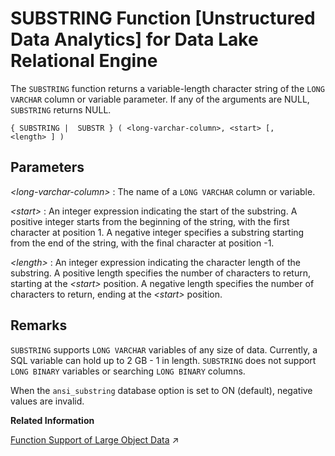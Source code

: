 <!-- loioa605797284f210158739abd33dbbc317 -->

# SUBSTRING Function \[Unstructured Data Analytics\] for Data Lake Relational Engine

The `SUBSTRING` function returns a variable-length character string of the `LONG VARCHAR` column or variable parameter. If any of the arguments are NULL, `SUBSTRING` returns NULL.



```
{ SUBSTRING |  SUBSTR } ( <long-varchar-column>, <start> [, <length> ] )
```



<a name="loioa605797284f210158739abd33dbbc317__iq_iquda_187"/>

## Parameters

 *<long-varchar-column\>*
 :   The name of a `LONG VARCHAR` column or variable.

  *<start\>*
 :   An integer expression indicating the start of the substring. A positive integer starts from the beginning of the string, with the first character at position 1. A negative integer specifies a substring starting from the end of the string, with the final character at position -1.

  *<length\>*
 :   An integer expression indicating the character length of the substring. A positive length specifies the number of characters to return, starting at the *<start\>* position. A negative length specifies the number of characters to return, ending at the *<start\>* position.

 

<a name="loioa605797284f210158739abd33dbbc317__iq_iquda_188"/>

## Remarks

`SUBSTRING` supports `LONG VARCHAR` variables of any size of data. Currently, a SQL variable can hold up to 2 GB - 1 in length. `SUBSTRING` does not support `LONG BINARY` variables or searching `LONG BINARY` columns.

When the `ansi_substring` database option is set to ON \(default\), negative values are invalid.

**Related Information**  


[Function Support of Large Object Data](https://help.sap.com/viewer/a8937bea84f21015a80bc776cf758d50/2023_1_QRC/en-US/a60363a384f21015a7f7bc6286516522.html "Learn about the functions that support the LONG BINARY and LONG VARCHAR data types.") :arrow_upper_right:

